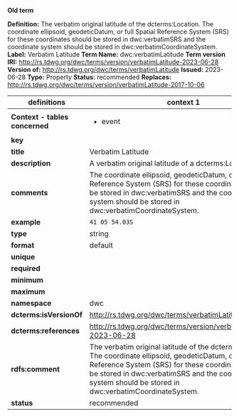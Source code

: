 **Old term**

**Definition:** The verbatim original latitude of the dcterms:Location. The coordinate ellipsoid, geodeticDatum, or full Spatial Reference System (SRS) for these coordinates should be stored in dwc:verbatimSRS and the coordinate system should be stored in dwc:verbatimCoordinateSystem.
**Label:** Verbatim Latitude
**Term Name:** dwc:verbatimLatitude
**Term version IRI:** http://rs.tdwg.org/dwc/terms/version/verbatimLatitude-2023-06-28
**Version of:** http://rs.tdwg.org/dwc/terms/verbatimLatitude
**Issued:** 2023-06-28
**Type:** Property
**Status:** recommended
**Replaces:** http://rs.tdwg.org/dwc/terms/version/verbatimLatitude-2017-10-06


| definitions | context 1 |
|-|-|
| **Context - tables concerned** | <ul><li>event</li></ul> |
| **key** |  |
| **title** | Verbatim Latitude |
| **description** | A verbatim original latitude of a dcterms:Location. |
| **comments** | The coordinate ellipsoid, geodeticDatum, or full Spatial Reference System (SRS) for these coordinates should be stored in dwc:verbatimSRS and the coordinate system should be stored in dwc:verbatimCoordinateSystem. |
| **example** | `41 05 54.03S` |
| **type** | string |
| **format** | default |
| **unique** |  |
| **required** |  |
| **minimum** |  |
| **maximum** |  |
| **namespace** | dwc |
| **dcterms:isVersionOf** | http://rs.tdwg.org/dwc/terms/verbatimLatitude |
| **dcterms:references** | http://rs.tdwg.org/dwc/terms/version/verbatimLatitude-2023-06-28 |
| **rdfs:comment** | The verbatim original latitude of the dcterms:Location. The coordinate ellipsoid, geodeticDatum, or full Spatial Reference System (SRS) for these coordinates should be stored in dwc:verbatimSRS and the coordinate system should be stored in dwc:verbatimCoordinateSystem. |
| **status** | recommended |
